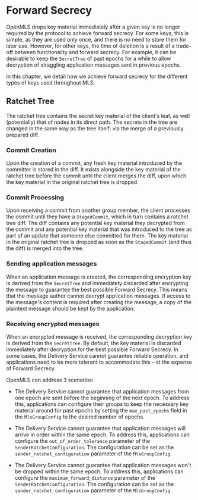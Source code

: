 # Forward Secrecy

OpenMLS drops key material immediately after a given
key is no longer required by the protocol to achieve forward secrecy. For some keys, this is simple, as they
are used only once, and there is no need to store them for later use. However,
for other keys, the time of deletion is a result of a trade-off between
functionality and forward secrecy. For example, it can be desirable to keep the
`SecretTree` of past epochs for a while to allow decryption of straggling
application messages sent in previous epochs.

In this chapter, we detail how we achieve forward secrecy for the different types of keys used throughout MLS.

## Ratchet Tree

The ratchet tree contains the secret key material of the client's leaf, as well
(potentially) that of nodes in its direct path. The secrets in the tree are
changed in the same way as the tree itself: via the merge of a previously
prepared diff.

### Commit Creation

Upon the creation of a commit, any fresh key material introduced by the
committer is stored in the diff. It exists alongside the key material of the
ratchet tree before the commit until the client merges the diff, upon which the
key material in the original ratchet tree is dropped.

### Commit Processing

Upon receiving a commit from another group member, the client processes the
commit until they have a `StagedCommit`, which in turn contains a ratchet tree
diff. The diff contains any potential key material they decrypted from the
commit and any potential key material that was introduced to the tree as
part of an update that someone else committed for them. The key material in the original ratchet tree is dropped as soon as the `StagedCommit` (and thus the diff) is merged into the tree.

### Sending application messages

When an application message is created, the corresponding encryption key is derived from the `SecretTree` and immediately discarded after encrypting the message to guarantee the best possible Forward Secrecy. This means that the message author cannot decrypt application messages. If access to the message's content is required after creating the message, a copy of the plaintext message should be kept by the application.

### Receiving encrypted messages

When an encrypted message is received, the corresponding decryption key is derived from the `SecretTree`. By default, the key material is discarded immediately after decryption for the best possible Forward Secrecy. In some cases, the Delivery Service cannot guarantee reliable operation, and applications need to be more tolerant to accommodate this – at the expense of Forward Secrecy.

OpenMLS can address 3 scenarios:

- The Delivery Service cannot guarantee that application messages from one epoch are sent before the beginning of the next epoch. To address this, applications can configure their groups to keep the necessary key material around for past epochs by setting the `max_past_epochs` field in the `MlsGroupConfig` to the desired number of epochs.

- The Delivery Service cannot guarantee that application messages will arrive in order within the same epoch. To address this, applications can configure the `out_of_order_tolerance` parameter of the `SenderRatchetConfiguration`. The configuration can be set as the `sender_ratchet_configuration` parameter of the `MlsGroupConfig`.

- The Delivery Service cannot guarantee that application messages won't be dropped within the same epoch. To address this, applications can configure the `maximum_forward_distance` parameter of the `SenderRatchetConfiguration`. The configuration can be set as the `sender_ratchet_configuration` parameter of the `MlsGroupConfig`.
